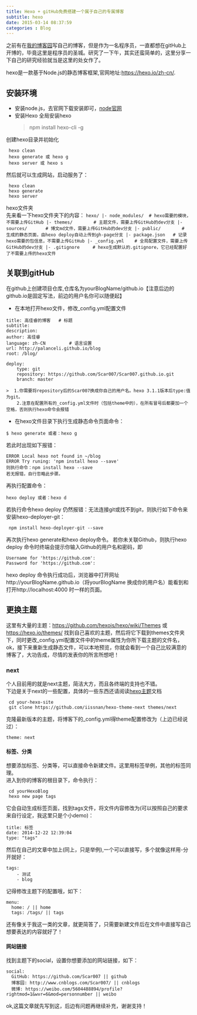```yaml
---
title: Hexo + gitHub免费搭建一个属于自己的专属博客
subtitle: hexo
date: 2015-03-14 08:37:59
categories : Blog
---
```

之前有在[我的博客园](http://www.cnblogs.com/Scar007/)写自己的博客，但是作为一名程序员，一直都想在gitHub上开博的，毕竟这里是程序员的圣城。研究了一下午，其实还蛮简单的，这里分享一下自己的研究经验就当是这里的处女作了。

hexo是一款基于Node.js的静态博客框架,官网地址:https://hexo.io/zh-cn/.

## 安装环境
+ 安装node.js，去官网下载安装即可，[node官网](https://nodejs.org/zh-cn/)
+ 安装Hexo 
    全局安装hexo
    > npm install hexo-cli -g

创建hexo目录并初始化
```
 hexo clean
 hexo generate 或 hexo g
 hexo server 或 hexo s
```
然后就可以生成网站，启动服务了：
```
 hexo clean
 hexo generate
 hexo server
```
hexo文件夹<br/>
    先来看一下hexo文件夹下的内容：
    ```
            hexo/
        |- node_modules/  # hexo需要的模块，不需要上传GitHub
        |- themes/        # 主题文件，需要上传GitHub的dev分支
        |- sources/       # 博文md文件，需要上传GitHub的dev分支
        |- public/        # 生成的静态页面，由hexo deploy自动上传到gh-page分支
        |- package.json   # 记录hexo需要的包信息，不需要上传GitHub
        |- _config.yml    # 全局配置文件，需要上传GitHub的dev分支
        |- .gitignore     # hexo生成默认的.gitignore，它已经配置好了不需要上传的hexo文件
    ```
## 关联到gitHub
在github上创建项目仓库,仓库名为yourBlogName/github.io【注意后边的github.io是固定写法，前边的用户名你可以随便起】

+ 在本地打开hexo文件，修改_config.yml配置文件
```
title: 高佳睿的博客   # 标题
subtitle:
description:
author: 高佳睿
language: zh-CN         # 语言设置
url: http://palanceli.github.io/blog
root: /blog/
```
```
deploy: 
    type: git 
    repository: https://github.com/Scar007/Scar007.github.io.git
    branch: master 
```
    >  1.你需要将repository后的Scar007换成你自己的用户名。hexo 3.1.1版本后type:值为git。
        2.注意在配置所有的_config.yml文件时（包括theme中的），在所有冒号后都要加一个空格，否则执行hexo命令会报错
+ 在hexo文件目录下执行生成静态命令页面命令：
```
$ hexo generate 或者：hexo g
```
若此时出现如下报错：
```
ERROR Local hexo not found in ~/blog
ERROR Try runing: 'npm install hexo --save'
则执行命令：npm install hexo --save
若无报错，自行忽略此步骤。
```
再执行配置命令：
```
hexo deploy 或者：hexo d
```
若执行命令hexo deploy
仍然报错：无法连接git或找不到git，则执行如下命令来安装hexo-deployer-git：
```
 npm install hexo-deployer-git --save
```
再次执行hexo generate和hexo deploy命令。
若你未关联Github，则执行hexo deploy
命令时终端会提示你输入Github的用户名和密码，即
```
Username for 'https://github.com':
Password for 'https://github.com':
```
hexo deploy
命令执行成功后，浏览器中打开网址http://yourBlogName.github.io（将yourBlogName
换成你的用户名）能看到和打开http://localhost:4000
时一样的页面。

## 更换主题
这里有大量的主题：https://github.com/hexojs/hexo/wiki/Themes 或 https://hexo.io/themes/
找到自己喜欢的主题，然后将它下载到themes文件夹下，同时更改_config.yml配置文件中的theme属性为你所下载主题的文件名，ok，接下来重新生成静态文件，可以本地预览，你就会看到一个自己比较满意的博客了，大功告成，尽情的发表你的所言所想吧！

### next
个人目前用的就是next主题，简洁大方，而且各终端的支持也不错。<br/>
下边是关于next的一些配置，具体的一些东西还请阅读[hexo主题](https://hexo.io/zh-cn/docs/index.html)文档
```
 cd your-hexo-site
 git clone https://github.com/iissnan/hexo-theme-next themes/next
```
克隆最新版本的主题，将博客下的_config.yml得theme配置修改为（上边已经说过）：
```
theme: next
```
#### 标签、分类
想要添加标签、分类等，可以直接命令新建文件。这里用标签举例，其他的标签同理。<br/>
进入到你的博客的根目录下，命令执行：
```
 cd yourHexoBlog
 hexo new page tags
```
它会自动生成标签页面，找到tags文件，将文件内容修改为(可以按照自己的要求来自行设定，我这里只是个小demo)：
```
title: 标签
date: 2014-12-22 12:39:04
type: "tags"
```
然后在自己的文章中加上(同上，只是举例),一个可以直接写，多个就像这样用-分开就好：
```
tags:
    - 测试
    - blog
```
记得修改主题下的配置哦，如下：
```
menu:
  home: / || home
  tags: /tags/ || tags
```
还有像关于我这一类的文章，就更简答了，只需要新建文件后在文件中直接写自己想要表达的内容就好了！

#### 网站链接
找到主题下的social，设置你想要添加的网站链接，如下：
```
social:
  GitHub: https://github.com/Scar007 || github
  博客园: http://www.cnblogs.com/Scar007/ || cnblogs
  微博: https://weibo.com/5604488894/profile?rightmod=1&wvr=6&mod=personnumber || weibo
```

ok,这篇文章就先写到这，后边有问题再继续补充，谢谢支持！





